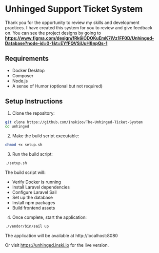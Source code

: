 # Unhinged Support Ticket System

Thank you for the opportunity to review my skills and development practices. I have created this system for you to review and give feedback on. You can see the project designs by going to 
<b>https://www.figma.com/design/fRk6iODOKuEmK7iVz1FF0D/Unhinged-Database?node-id=0-1&t=EYfFQVSjUuH8npQs-1</b>

## Requirements

- Docker Desktop
- Composer
- Node.js
- A sense of Humor (optional but not required)

## Setup Instructions

1. Clone the repository:
```bash
git clone https://github.com/Inskioo/The-Unhinged-Ticket-System
cd unhinged
```

2. Make the build script executable:
```bash
chmod +x setup.sh
```

3. Run the build script:
```bash
./setup.sh
```

The build script will:
- Verify Docker is running
- Install Laravel dependencies
- Configure Laravel Sail
- Set up the database
- Install npm packages
- Build frontend assets

4. Once complete, start the application:
```bash
./vendor/bin/sail up
```

The application will be available at http://localhost:8080

Or visit https://unhinged.inski.io for the live version.